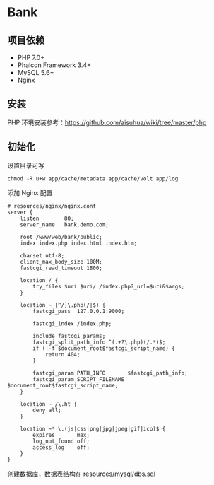 # Bank

## 项目依赖

- PHP 7.0+
- Phalcon Framework 3.4+
- MySQL 5.6+
- Nginx

## 安装

PHP 环境安装参考：https://github.com/aisuhua/wiki/tree/master/php

## 初始化

设置目录可写

```
chmod -R u+w app/cache/metadata app/cache/volt app/log
```

添加 Nginx 配置

```
# resources/nginx/nginx.conf
server {
    listen        80;
    server_name   bank.demo.com;

    root /www/web/bank/public;
    index index.php index.html index.htm;

    charset utf-8;
    client_max_body_size 100M;
    fastcgi_read_timeout 1800;

    location / {
        try_files $uri $uri/ /index.php?_url=$uri&$args;
    }

    location ~ [^/]\.php(/|$) {
        fastcgi_pass  127.0.0.1:9000;

        fastcgi_index /index.php;

        include fastcgi_params;
        fastcgi_split_path_info ^(.+?\.php)(/.*)$;
        if (!-f $document_root$fastcgi_script_name) {
            return 404;
        }

        fastcgi_param PATH_INFO       $fastcgi_path_info;
        fastcgi_param SCRIPT_FILENAME $document_root$fastcgi_script_name;
    }

    location ~ /\.ht {
        deny all;
    }

    location ~* \.(js|css|png|jpg|jpeg|gif|ico)$ {
        expires       max;
        log_not_found off;
        access_log    off;
    }
}

```

创建数据库，数据表结构在 resources/mysql/dbs.sql
